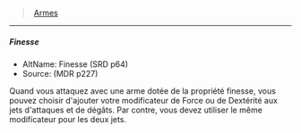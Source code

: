 ﻿---
!GenericItem
Name: Finesse
AltName: Finesse (SRD p64)
Source: (MDR p227)
Id: weapons_hd.md#finesse
ParentLink: weapons_hd.md#armes
ParentName: Armes
NameLevel: 5
Attributes:
  Name: Finesse
  Markdown: >+
    ##### <!--Name-->Finesse<!--/Name-->


    - AltName: <!--AltName-->Finesse (SRD p64)<!--/AltName-->

    - Source: <!--Source-->(MDR p227)<!--/Source-->


    Quand vous attaquez avec une arme dotée de la propriété finesse, vous pouvez choisir d'ajouter votre modificateur de Force ou de Dextérité aux jets d'attaques et de dégâts. Par contre, vous devez utiliser le même modificateur pour les deux jets.

  AltName: Finesse (SRD p64)
  Source: (MDR p227)
AttributesDictionary: >+
  Name: Finesse

  Markdown: >+

    ##### <!--Name-->Finesse<!--/Name-->





    - AltName: <!--AltName-->Finesse (SRD p64)<!--/AltName-->



    - Source: <!--Source-->(MDR p227)<!--/Source-->





    Quand vous attaquez avec une arme dotée de la propriété finesse, vous pouvez choisir d'ajouter votre modificateur de Force ou de Dextérité aux jets d'attaques et de dégâts. Par contre, vous devez utiliser le même modificateur pour les deux jets.



  AltName: Finesse (SRD p64)

  Source: (MDR p227)

---
> [Armes](hd_weapons.md)

---

##### Finesse

- AltName: Finesse (SRD p64)
- Source: (MDR p227)

Quand vous attaquez avec une arme dotée de la propriété finesse, vous pouvez choisir d'ajouter votre modificateur de Force ou de Dextérité aux jets d'attaques et de dégâts. Par contre, vous devez utiliser le même modificateur pour les deux jets.

